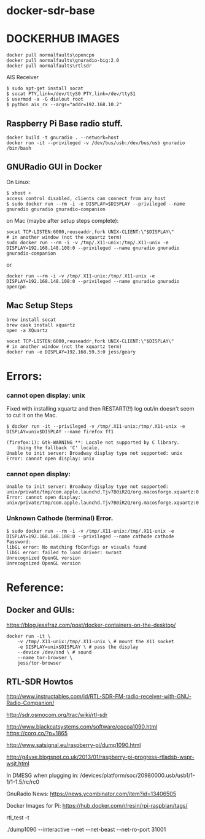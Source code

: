 # docker-sdr-base
# DOCKERHUB IMAGES
```
docker pull normalfaults\opencpn
docker pull normalfaults\gnuradio-big:2.0
docker pull normalfaults\rtlsdr
```

AIS Receiver
```
$ sudo apt-get install socat
$ socat PTY,link=/dev/ttyS0 PTY,link=/dev/ttyS1
$ usermod -a -G dialout root
$ python ais_rx --args="addr=192.168.10.2"
```
## Raspberry Pi Base radio stuff.

```
docker build -t gnuradio . --network=host
docker run -it --privileged -v /dev/bus/usb:/dev/bus/usb gnuradio /bin/bash
```



## GNURadio GUI in Docker
On Linux:
```
$ xhost +
access control disabled, clients can connect from any host
$ sudo docker run --rm -i -e DISPLAY=$DISPLAY --privileged --name gnuradio gnuradio gnuradio-companion
```

on Mac (maybe after setup steps complete):
```
socat TCP-LISTEN:6000,reuseaddr,fork UNIX-CLIENT:\"$DISPLAY\"
# in another window (not the xquartz term)
sudo docker run --rm -i -v /tmp/.X11-unix:/tmp/.X11-unix -e DISPLAY=192.168.148.108:0 --privileged --name gnuradio gnuradio gnuradio-companion
```
or
```
docker run --rm -i -v /tmp/.X11-unix:/tmp/.X11-unix -e DISPLAY=192.168.148.108:0 --privileged --name gnuradio gnuradio opencpn

```



## Mac Setup Steps
```
brew install socat
brew cask install xquartz
open -a XQuartz

socat TCP-LISTEN:6000,reuseaddr,fork UNIX-CLIENT:\"$DISPLAY\"
# in another window (not the xquartz term)
docker run -e DISPLAY=192.168.59.3:0 jess/geary
```


# Errors:

### cannot open display: unix

Fixed with installing xquartz and then RESTART(!!) log out/in doesn't seem to cut it on the Mac.
```
$ docker run -it --privileged -v /tmp/.X11-unix:/tmp/.X11-unix -e DISPLAY=unix$DISPLAY --name firefox ff1

(firefox:1): Gtk-WARNING **: Locale not supported by C library.
	Using the fallback 'C' locale.
Unable to init server: Broadway display type not supported: unix
Error: cannot open display: unix
```

### cannot open display:
```
Unable to init server: Broadway display type not supported: unix/private/tmp/com.apple.launchd.Tjv7B0iR2Q/org.macosforge.xquartz:0
Error: cannot open display: unix/private/tmp/com.apple.launchd.Tjv7B0iR2Q/org.macosforge.xquartz:0
```

### Unknown Cathode (terminal) Error.

```
$ sudo docker run --rm -i -v /tmp/.X11-unix:/tmp/.X11-unix -e DISPLAY=192.168.148.108:0 --privileged --name cathode cathode
Password:
libGL error: No matching fbConfigs or visuals found
libGL error: failed to load driver: swrast
Unrecognized OpenGL version
Unrecognized OpenGL version
```

# Reference:

## Docker and GUIs:
https://blog.jessfraz.com/post/docker-containers-on-the-desktop/

```
docker run -it \
    -v /tmp/.X11-unix:/tmp/.X11-unix \ # mount the X11 socket
    -e DISPLAY=unix$DISPLAY \ # pass the display
    --device /dev/snd \ # sound
    --name tor-browser \
    jess/tor-browser
```
## RTL-SDR Howtos
http://www.instructables.com/id/RTL-SDR-FM-radio-receiver-with-GNU-Radio-Companion/

http://sdr.osmocom.org/trac/wiki/rtl-sdr

http://www.blackcatsystems.com/software/cocoa1090.html
https://corq.co/?p=1865

http://www.satsignal.eu/raspberry-pi/dump1090.html

http://g4vxe.blogspot.co.uk/2013/01/raspberry-pi-progress-rtladsb-wspr-wsjt.html

In DMESG when plugging in:
 /devices/platform/soc/20980000.usb/usb1/1-1/1-1.5/rc/rc0

GnuRadio News:
https://news.ycombinator.com/item?id=13406505

Docker Images for Pi:
https://hub.docker.com/r/resin/rpi-raspbian/tags/

  rtl_test -t

  ./dump1090  --interactive  --net  --net-beast  --net-ro-port 31001
